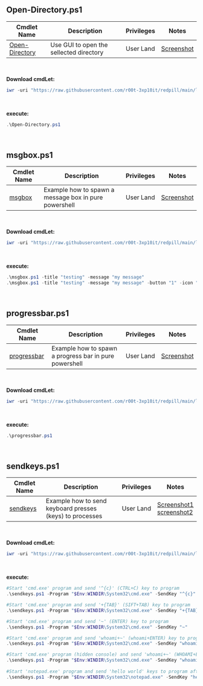 ## Open-Directory.ps1

|Cmdlet Name|Description|Privileges|Notes|
|---|---|---|---|
|[Open-Directory](https://github.com/r00t-3xp10it/redpill/blob/main/lib/Misc-CmdLets/Open-Directory.ps1)|Use GUI to open the sellected directory|User Land|[Screenshot](https://raw.githubusercontent.com/r00t-3xp10it/redpill/main/lib/Misc-CmdLets/Open-Directory.png)|

<br />

**Download cmdLet:**
```powershell
iwr -uri "https://raw.githubusercontent.com/r00t-3xp10it/redpill/main/lib/Misc-CmdLets/Open-Directory.ps1" -OutFile "Open-Directory.ps1"
```

<br >

**execute:**
```powershell
.\Open-Directory.ps1
```

<br />

## msgbox.ps1

|Cmdlet Name|Description|Privileges|Notes|
|---|---|---|---|
|[msgbox](https://github.com/r00t-3xp10it/redpill/blob/main/lib/Misc-CmdLets/msgbox.ps1)|Example how to spawn a message box in pure powershell|User Land|[Screenshot](https://raw.githubusercontent.com/r00t-3xp10it/redpill/main/lib/Misc-CmdLets/msgbox.png)|

<br />

**Download cmdLet:**
```powershell
iwr -uri "https://raw.githubusercontent.com/r00t-3xp10it/redpill/main/lib/Misc-CmdLets/msgbox.ps1" -OutFile "msgbox.ps1"
```

<br />

**execute:**
```powershell
.\msgbox.ps1 -title "testing" -message "my message"
.\msgbox.ps1 -title "testing" -message "my message" -button "1" -icon "16" -timer "10"
```

<br />

## progressbar.ps1

|Cmdlet Name|Description|Privileges|Notes|
|---|---|---|---|
|[progressbar](https://github.com/r00t-3xp10it/redpill/blob/main/lib/Misc-CmdLets/progressbar.ps1)|Example how to spawn a progress bar in pure powershell|User Land|[Screenshot](https://naoha)|

<br />

**Download cmdLet:**
```powershell
iwr -uri "https://raw.githubusercontent.com/r00t-3xp10it/redpill/main/lib/Misc-CmdLets/progressbar.ps1" -OutFile "progressbar.ps1"
```

<br />

**execute:**
```powershell
.\progressbar.ps1
```

<br />

## sendkeys.ps1

|Cmdlet Name|Description|Privileges|Notes|
|---|---|---|---|
|[sendkeys](https://github.com/r00t-3xp10it/redpill/blob/main/lib/Misc-CmdLets/sendkeys.ps1)|Example how to send keyboard presses (keys) to processes|User Land|[Screenshot1](https://raw.githubusercontent.com/r00t-3xp10it/redpill/main/lib/Misc-CmdLets/sendkeys1.png)<br />[screenshot2](https://raw.githubusercontent.com/r00t-3xp10it/redpill/main/lib/Misc-CmdLets/sendkeys2.png)|

<br />

**Download cmdLet:**
```powershell
iwr -uri "https://raw.githubusercontent.com/r00t-3xp10it/redpill/main/lib/Misc-CmdLets/sendkeys.ps1" -OutFile "sendkeys.ps1"
```

<br />

**execute:**
```powershell
#Start 'cmd.exe' program and send '^{c}' (CTRL+C) key to program
.\sendkeys.ps1 -Program "$Env:WINDIR\System32\cmd.exe" -SendKey "^{c}"

#Start 'cmd.exe' program and send '+{TAB}' (SIFT+TAB) key to program
.\sendkeys.ps1 -Program "$Env:WINDIR\System32\cmd.exe" -SendKey "+{TAB}"

#Start 'cmd.exe' program and send '~' (ENTER) key to program
.\sendkeys.ps1 -Program "$Env:WINDIR\System32\cmd.exe" -SendKey "~"

#Start 'cmd.exe' program and send 'whoami+~' (whoami+ENTER) key to program
.\sendkeys.ps1 -Program "$Env:WINDIR\System32\cmd.exe" -SendKey "whoami+~"

#Start 'cmd.exe' program (hidden console) and send 'whoami+~' (WHOAMI+ENTER) key to program
.\sendkeys.ps1 -Program "$Env:WINDIR\System32\cmd.exe" -SendKey "whoami+~" -style "hidden"
   
#Start 'notepad.exe' program and send 'hello world' keys to program after one second of delay
.\sendkeys.ps1 -Program "$Env:WINDIR\System32\notepad.exe" -SendKey "hello world" -ExecDelay '1'
```
